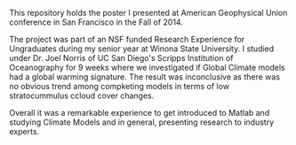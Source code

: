 This repository holds the poster I presented at American Geophysical Union conference in San Francisco in the Fall of 2014. 

The project was part of an NSF funded Research Experience for Ungraduates during my senior year at Winona State University. 
I studied under Dr. Joel Norris of UC San Diego's Scripps Institution of Oceanography for 9 weeks where 
we investigated if Global Climate models had a global warming signature. The result was inconclusive as there was no obvious trend among compketing models 
in terms of low stratocummulus ccloud cover changes. 

Overall it was a remarkable experience to get introduced to Matlab and studying Climate Models and in general, presenting research to industry experts. 
